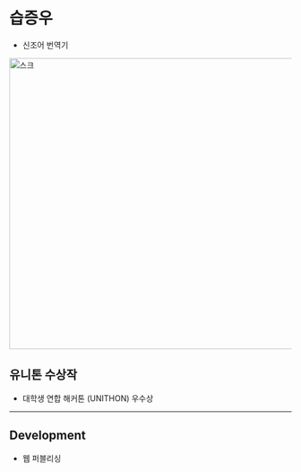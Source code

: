 # 습증우
- 신조어 번역기
<img width="519" alt="스크" src="https://user-images.githubusercontent.com/21326503/74511633-c1bfc980-4f49-11ea-808c-f9ac93eb0f6a.png">

## 유니톤 수상작
- 대학생 연합 해커톤 (UNITHON) 우수상

***

## Development
- 웹 퍼블리싱
